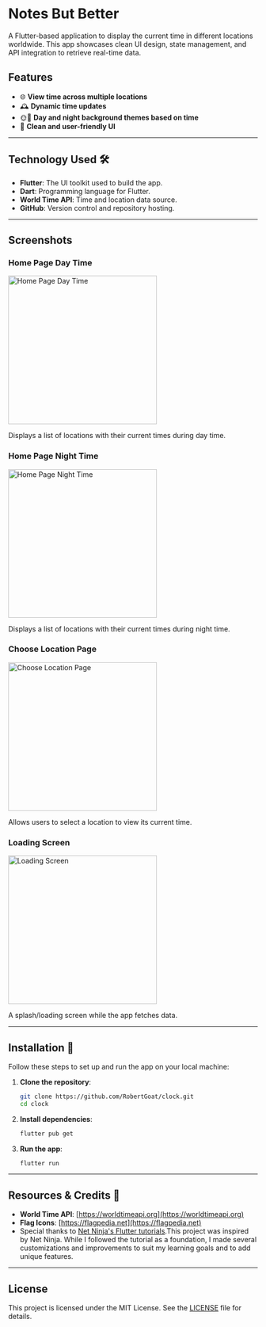 # Notes But Better

A Flutter-based application to display the current time in different locations worldwide. This app showcases clean UI design, state management, and API integration to retrieve real-time data.

## Features
- 🌐 **View time across multiple locations**
- 🕰️ **Dynamic time updates**
- 🌞🌙 **Day and night background themes based on time**
- 🎉 **Clean and user-friendly UI**

---

## Technology Used 🛠️

- **Flutter**: The UI toolkit used to build the app.  
- **Dart**: Programming language for Flutter.  
- **World Time API**: Time and location data source.  
- **GitHub**: Version control and repository hosting.  

---

## Screenshots

### Home Page Day Time
<img src="assets/screenshotpage/daytime.png" alt="Home Page Day Time" width="300" />

Displays a list of locations with their current times during day time.

### Home Page Night Time
<img src="assets/screenshotpage/nighttime.png" alt="Home Page Night Time" width="300" />

Displays a list of locations with their current times during night time.

### Choose Location Page
<img src="assets/screenshotpage/Choos_location.png" alt="Choose Location Page" width="300" />

Allows users to select a location to view its current time.

### Loading Screen
<img src="assets/screenshotpage/loading.png" alt="Loading Screen" width="300" />

A splash/loading screen while the app fetches data.

---

## Installation 🚀
Follow these steps to set up and run the app on your local machine:

1. **Clone the repository**:
    ```bash
    git clone https://github.com/RobertGoat/clock.git
    cd clock
    ```
    
2. **Install dependencies**:
    ```bash
    flutter pub get
    ```

3. **Run the app**:
    ```bash
    flutter run
    ```

---

## Resources & Credits 🌟

- **World Time API**: [https://worldtimeapi.org](https://worldtimeapi.org)
- **Flag Icons**: [https://flagpedia.net](https://flagpedia.net)
- Special thanks to [Net Ninja's Flutter tutorials](https://www.youtube.com/user/NetNinja).This project was inspired by Net Ninja. While I followed the tutorial as a foundation, I made several customizations and improvements to suit my learning goals and to add unique features.

---

## License
This project is licensed under the MIT License. See the [LICENSE](LICENSE) file for details.
